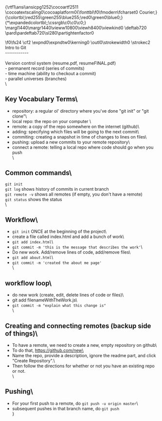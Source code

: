 {\rtf1\ansi\ansicpg1252\cocoartf2511
\cocoatextscaling0\cocoaplatform0{\fonttbl\f0\fmodern\fcharset0 Courier;}
{\colortbl;\red255\green255\blue255;\red0\green0\blue0;}
{\*\expandedcolortbl;;\cssrgb\c0\c0\c0;}
\margl1440\margr1440\vieww10800\viewh8400\viewkind0
\deftab720
\pard\pardeftab720\sl280\partightenfactor0

\f0\fs24 \cf2 \expnd0\expndtw0\kerning0
\outl0\strokewidth0 \strokec2 Intro to Git\
------------\
\
Version control system (resume.pdf, resumeFINAL.pdf)\
    - permanent record (series of commits)\
    - time machine     (ability to checkout a commit)\
    - parallel universes (branches)\
\
## Key Vocabulary Terms\
- repository: a regular ol' directory where you've done "git init" or "git clone"\
- local repo: the repo on your computer \
- remote: a copy of the repo somewhere on the internet (github)\
- adding: specifying which files will be going to the next commit\
- commiting: creating a snapshot in time of changes to lines on files\
- pushing: upload a new commits to your remote repository\
- connect a remote: telling a local repo where code should go when you push\
\
## Common commands\
`git init`\
`git log` shows history of commits in current branch\
`git remote -v` shows all remotes (if empty, you don't have a remote)\
`git status` shows the status \
\
## Workflow\
- `git init` ONCE at the beginning of the project\
- create a file called index.html and add a bunch of work\
- `git add index.html`\
- `git commit -m 'this is the message that describes the work'`\
- Do new work. Add/remove lines of code, add/remove files\
- `git add about.html`\
- `git commit -m 'created the about me page'`\
\
## workflow loop\
- do new work (create, edit, delete lines of code or files)\
- git add filenameWithTheWork.js\
- `git commit -m "explain what this change is"`\
\
## Creating and connecting remotes (backup side of things)\
- To have a remote, we need to create a new, empty repository on github\
- To do that, https://github.com/new\
- Name the repo, provide a description, ignore the readme part, and click "Create Repository".\
- Then follow the directions for whether or not you have an existing repo or not.\
\
## Pushing\
- For your first push to a remote, do `git push -u origin master`\
- subsequent pushes in that branch name, do `git push`\
}